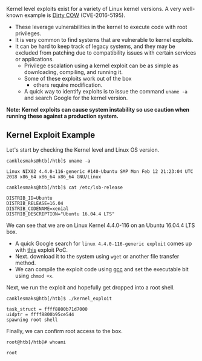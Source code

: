  Kernel level exploits exist for a variety of Linux kernel versions. A very well-known example is [Dirty COW](https://github.com/dirtycow/dirtycow.github.io) (CVE-2016-5195). 
* These leverage vulnerabilities in the kernel to execute code with root privileges. 
* It is very common to find systems that are vulnerable to kernel exploits. 
* It can be hard to keep track of legacy systems, and they may be excluded from patching due to compatibility issues with certain services or applications.
	* Privilege escalation using a kernel exploit can be as simple as downloading, compiling, and running it. 
	* Some of these exploits work out of the box 
		* others require modification. 
	* A quick way to identify exploits is to issue the command `uname -a` and search Google for the kernel version.

**Note: Kernel exploits can cause system instability so use caution when running these against a production system.**

## Kernel Exploit Example

Let's start by checking the Kernel level and Linux OS version.

```shell-session
canklesmaks@htb[/htb]$ uname -a

Linux NIX02 4.4.0-116-generic #140-Ubuntu SMP Mon Feb 12 21:23:04 UTC 2018 x86_64 x86_64 x86_64 GNU/Linux
```

```shell-session
canklesmaks@htb[/htb]$ cat /etc/lsb-release 

DISTRIB_ID=Ubuntu
DISTRIB_RELEASE=16.04
DISTRIB_CODENAME=xenial
DISTRIB_DESCRIPTION="Ubuntu 16.04.4 LTS"
```

We can see that we are on Linux Kernel 4.4.0-116 on an Ubuntu 16.04.4 LTS box. 
* A quick Google search for `linux 4.4.0-116-generic exploit` comes up with [this](https://vulners.com/zdt/1337DAY-ID-30003) exploit PoC. 
* Next. download it to the system using `wget` or another file transfer method. 
* We can compile the exploit code using [gcc](https://linux.die.net/man/1/gcc) and set the executable bit using `chmod +x`.

Next, we run the exploit and hopefully get dropped into a root shell.

```shell-session
canklesmaks@htb[/htb]$ ./kernel_exploit 

task_struct = ffff8800b71d7000
uidptr = ffff8800b95ce544
spawning root shell
```


Finally, we can confirm root access to the box.

```shell-session
root@htb[/htb]# whoami

root
```
